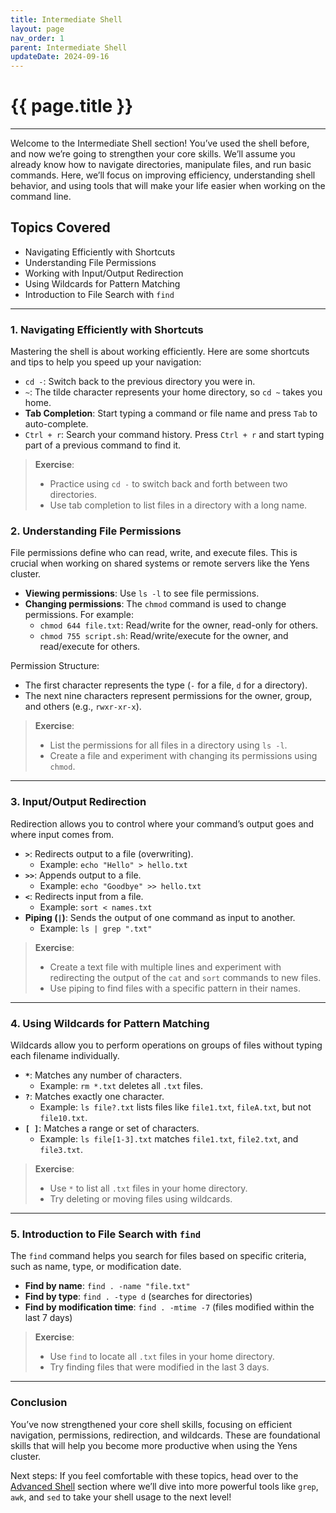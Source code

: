 ```yaml
---
title: Intermediate Shell
layout: page
nav_order: 1
parent: Intermediate Shell
updateDate: 2024-09-16
---
```


# {{ page.title }}
---
Welcome to the Intermediate Shell section! You’ve used the shell before, and now we’re going to strengthen your core skills. We’ll assume you already know how to navigate directories, manipulate files, and run basic commands. Here, we’ll focus on improving efficiency, understanding shell behavior, and using tools that will make your life easier when working on the command line.

## Topics Covered

- Navigating Efficiently with Shortcuts
- Understanding File Permissions
- Working with Input/Output Redirection
- Using Wildcards for Pattern Matching
- Introduction to File Search with `find`

---

### 1. Navigating Efficiently with Shortcuts
Mastering the shell is about working efficiently. Here are some shortcuts and tips to help you speed up your navigation:

- `cd -`: Switch back to the previous directory you were in.
- `~`: The tilde character represents your home directory, so `cd ~` takes you home.
- **Tab Completion**: Start typing a command or file name and press `Tab` to auto-complete.
- `Ctrl + r`: Search your command history. Press `Ctrl + r` and start typing part of a previous command to find it.

> **Exercise**: 
> 
> - Practice using `cd -` to switch back and forth between two directories.
> - Use tab completion to list files in a directory with a long name.

### 2. Understanding File Permissions

File permissions define who can read, write, and execute files. This is crucial when working on shared systems or remote servers like the Yens cluster.

- **Viewing permissions**: Use `ls -l` to see file permissions.
- **Changing permissions**: The `chmod` command is used to change permissions. For example:
    - `chmod 644 file.txt`: Read/write for the owner, read-only for others.
    - `chmod 755 script.sh`: Read/write/execute for the owner, and read/execute for others.

Permission Structure:
- The first character represents the type (`-` for a file, `d` for a directory).
- The next nine characters represent permissions for the owner, group, and others (e.g., `rwxr-xr-x`).

> **Exercise**: 
> 
> - List the permissions for all files in a directory using `ls -l`.
> - Create a file and experiment with changing its permissions using `chmod`.

---

### 3. Input/Output Redirection
Redirection allows you to control where your command’s output goes and where input comes from.

- **`>`**: Redirects output to a file (overwriting).
    - Example: `echo "Hello" > hello.txt`
- **`>>`**: Appends output to a file.
    - Example: `echo "Goodbye" >> hello.txt`
- **`<`**: Redirects input from a file.
    - Example: `sort < names.txt`
- **Piping (`|`)**: Sends the output of one command as input to another.
    - Example: `ls | grep ".txt"`

> **Exercise**: 
> 
> - Create a text file with multiple lines and experiment with redirecting the output of the `cat` and `sort` commands to new files.
> - Use piping to find files with a specific pattern in their names.

---


### 4. Using Wildcards for Pattern Matching

Wildcards allow you to perform operations on groups of files without typing each filename individually.

- **`*`**: Matches any number of characters.
    - Example: `rm *.txt` deletes all `.txt` files.
- **`?`**: Matches exactly one character.
    - Example: `ls file?.txt` lists files like `file1.txt`, `fileA.txt`, but not `file10.txt`.
- **`[ ]`**: Matches a range or set of characters.
    - Example: `ls file[1-3].txt` matches `file1.txt`, `file2.txt`, and `file3.txt`.

> **Exercise**: 
> 
> - Use `*` to list all `.txt` files in your home directory.
> - Try deleting or moving files using wildcards.

---

### 5. Introduction to File Search with `find`

The `find` command helps you search for files based on specific criteria, such as name, type, or modification date.

- **Find by name**: `find . -name "file.txt"`
- **Find by type**: `find . -type d` (searches for directories)
- **Find by modification time**: `find . -mtime -7` (files modified within the last 7 days)

> **Exercise**: 
> 
> - Use `find` to locate all `.txt` files in your home directory.
> - Try finding files that were modified in the last 3 days.

---

### Conclusion

You’ve now strengthened your core shell skills, focusing on efficient navigation, permissions, redirection, and wildcards. These are foundational skills that will help you become more productive when using the Yens cluster.

Next steps: If you feel comfortable with these topics, head over to the [Advanced Shell](../advanced_shell/advanced_shell.md) section where we’ll dive into more powerful tools like `grep`, `awk`, and `sed` to take your shell usage to the next level!


